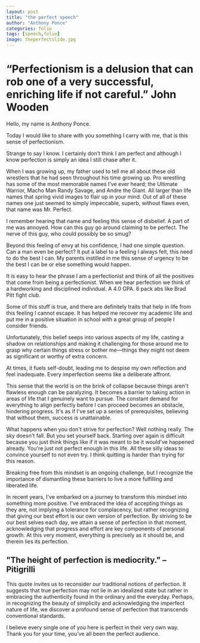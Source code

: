 ```yaml
---
layout: post
title: "the perfect speech"
author: "Anthony Ponce"
categories: folio
tags: [speech,folio]
image: theperfectslide.jpg
---
```


# “Perfectionism is a delusion that can rob one of a very successful, enriching life if not  careful.” John Wooden

Hello, my name is Anthony Ponce.

Today I would like to share with you something I carry with me, that is this sense of perfectionism.

Strange to say I know. I certainly don’t think I am perfect and although I know perfection is simply an idea I still chase after it. 

When I was growing up, my father used to tell me all about these old wrestlers that he had seen throughout his time growing up. Pro wrestling has some of the most memorable names I’ve ever heard; the Ultimate Warrior, Macho Man Randy Savage, and Andre the Giant. All larger than life names that spring vivid images to flair up in your mind. Out of all of these names one just seemed to simply impeccable, superb, without flaws even, that name was Mr. Perfect.

I remember hearing that name and feeling this sense of disbelief. A part of me was annoyed. How can this guy go around claiming to be perfect. The nerve of this guy, who could possibly be so smug?

Beyond this feeling of envy at his confidence, I had one simple question. Can a man even be perfect? It put a label to a feeling I always felt, this need to do the best I can. My parents instilled in me this sense of urgency to be the best I can be or else something would happen. 

It is easy to hear the phrase I am a perfectionist and think of all the positives that come from being a perfectionist. When we hear perfection we think of a hardworking and disciplined individual. A 4.0 GPA. 6 pack abs like Brad Pitt fight club.

Some of this stuff is true, and there are definitely traits that help in life from this feeling I cannot escape. It has helped me recover my academic life and put me in a positive situation in school with a great group of people I consider friends.

Unfortunately, this belief seeps into various aspects of my life, casting a shadow on relationships and making it challenging for those around me to grasp why certain things stress or bother me—things they might not deem as significant or worthy of extra concern.

At times, it fuels self-doubt, leading me to despise my own reflection and feel inadequate. Every imperfection seems like a deliberate affront.

This sense that the world is on the brink of collapse because things aren't flawless enough can be paralyzing. It becomes a barrier to taking action in areas of life that I genuinely want to pursue. The constant demand for everything to align perfectly before I can proceed becomes an obstacle, hindering progress. It's as if I've set up a series of prerequisites, believing that without them, success is unattainable. 

What happens when you don't strive for perfection? Well nothing really. The sky doesn't fall. But you set yourself back. Starting over again is difficult because you just think things like if it was meant to be it would've happened already. You're just not perfect enough in this life. All these silly ideas to convince yourself to not even try. I think quitting is harder than trying for this reason.

Breaking free from this mindset is an ongoing challenge, but I recognize the importance of dismantling these barriers to live a more fulfilling and liberated life.

In recent years, I've embarked on a journey to transform this mindset into something more positive. I've embraced the idea of accepting things as they are, not implying a tolerance for complacency, but rather recognizing that giving our best effort is our own version of perfection. By striving to be our best selves each day, we attain a sense of perfection in that moment, acknowledging that progress and effort are key components of personal growth. At this very moment, everything is precisely as it should be, and therein lies its perfection.

## "The height of perfection is mediocrity." – Pitigrilli

This quote invites us to reconsider our traditional notions of perfection. It suggests that true perfection may not lie in an idealized state but rather in embracing the authenticity found in the ordinary and the everyday. Perhaps, in recognizing the beauty of simplicity and acknowledging the imperfect nature of life, we discover a profound sense of perfection that transcends conventional standards.

I believe every single one of you here is perfect in their very own way. Thank you for your time, you've all been the perfect audience.
